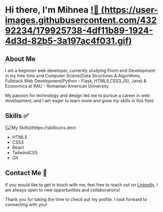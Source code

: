# Hi there, I'm Mihnea [!👋 (https://user-images.githubusercontent.com/43292234/179925738-4df11b89-1924-4d3d-82b5-3a197ac4f031.gif)](https://user-images.githubusercontent.com/43292234/179925738-4df11b89-1924-4d3d-82b5-3a197ac4f031.gif)

## About Me

I am a beginner web developer, currently studying Front-end Development in my free time and Computer Sciene(Data Structures & Algorithms, Fullstack Web Development(Python - Flask, HTML5,CSS3,JS), Java) & Economics at RAU - Romanian American University. 

My passion for technology and design led me to pursue a career in web development, and I am eager to learn more and grow my skills in this field.

## Skills ✅

[![My Skills](https://skillicons.dev/icons?i=html,css,react,vite,tailwind,git,)](https://skillicons.dev)

- HTML5
- CSS3
- React
- TailwindCSS
- Git
<!---
## Projects

Here are a few of my projects that showcase my skills and knowledge in web development:

- [Personal Portfolio](https://example.com) - A responsive website that showcases my skills, experience, and projects.
- [E-commerce Website](https://example.com) - A fully functional online store built using Bootstrap and JavaScript.
- [Blog Website](https://example.com) - A simple and elegant blog website with a clean layout and user-friendly interface.
--->
## Contact Me 📨

If you would like to get in touch with me, feel free to reach out on [LinkedIn](https://www.linkedin.com/in/georgescu-mihnea-066885206/). I am always open to new opportunities and collaborations!

Thank you for taking the time to check out my profile. I look forward to connecting with you!


<!---
georgescumihnea/georgescumihnea is a ✨ special ✨ repository because its `README.md` (this file) appears on your GitHub profile.
You can click the Preview link to take a look at your changes.
--->
